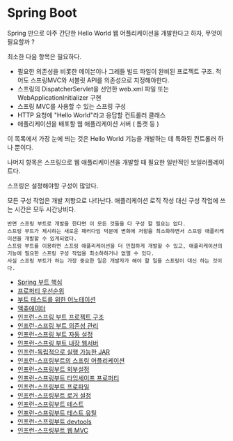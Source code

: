 # Spring Boot

Spring 만으로 아주 간단한 Hello World 웹 어플리케이션을 개발한다고 하자, 무엇이 필요할까 ?

최소한 다음 항목은 필요하다.

- 필요한 의존성을 비롯한 메이븐이나 그레들 빌드 파일이 완비된 프로젝트 구조. 적어도 스프링MVC와 서블릿 API를 의존성으로 지정해야한다.
- 스프링의 DispatcherServlet을 선언한 web.xml 파일 또는 WebApplicationInitializer 구현
- 스프링 MVC를 사용할 수 있는 스프링 구성
- HTTP 요청에 "Hello World"라고 응답할 컨트롤러 클래스
- 애플리케이션을 배포할 웹 애플리케이션 서버 ( 톰캣 등 )

이 목록에서 가장 눈에 띄는 것은 Hello World 기능을 개발하는 데 특화된 컨트롤러 하나 뿐이다.

나머지 항목은 스프링으로 웹 애플리케이션을 개발할 때 필요한 일반적인 보일러플레이트다.

스프링은 설정해야할 구성이 많았다.

모든 구성 작업은 개발 저항으로 나타난다. 애플리케이션 로직 작성 대신 구성 작업에 쓰는 시간은 모두 시간낭비다.

```
반면 스프링 부트로 개발을 한다면 이 모든 것들을 다 구성 할 필요는 없다.
스프링 부트가 제시하는 새로운 패러다임 덕분에 변화에 저항을 최소화하면서 스프링 애플리케이션을 개발할 수 있게되었다.
스프링 부트를 이용하면 스프링 애플리케이션을 더 민첩하게 개발할 수 있고, 애플리케이션의 기능에 필요한 스프링 구성 작업을 최소하하거나 없앨 수 있다.
사실 스프링 부트가 하는 가장 중요한 일은 개발자가 해야 할 일을 스프링이 대신 하는 것이다.
```

- [Spring 부트 핵심](./key-point.md)
- [프로퍼티 우선순위](./properties-priority.md)
- [부트 테스트를 위한 어노테이션](./annotations-for-test.md)
- [액츄에이터](./actuator.md)
- [인프런-스프링 부트 프로젝트 구조](./structuring-your-code.md)
- [인프런-스프링 부트 의존성 관리](./dependency-management.md)
- [인프런-스프링 부트 자동 설정](./auto-configuration.md)
- [인프런-스프링 부트 내장 웹서버](./embedded-web-server.md)
- [인프런-독립적으로 실행 가능한 JAR](./spring-boot-maven-plugin.md)
- [인프런-스프링부트의 스프링 어플리케이션](./spring-application-of-boot.md)
- [인프런-스프링부트 외부설정](./external-config.md)
- [인프런-스프링부트 타입세이프 프로퍼티](./type-safe-properties.md)
- [인프런-스프링부트 프로파일](./profile.md)
- [인프런-스프링부트 로거 설정](./spring-boot-logger.md)
- [인프런-스프링부트 테스트](./spring-boot-test.md)
- [인프런-스프링부트 테스트 유틸](./spring-boot-test-utils.md)
- [인프런-스프링부트 devtools](./spring-boot-devtools.md)
- [인프런-스프링부트 웹 MVC](./spring-boot-web-mvc.md)
